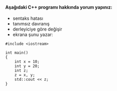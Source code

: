 #### Aşağıdaki C++ programı hakkında yorum yapınız:

+ sentaks hatası
+ tanımsız davranış
+ derleyiciye göre değişir
+ ekrana şunu yazar: 

```
#include <iostream>

int main()
{
	int x = 10;
	int y = 20;
	int z;
	z = x, y;
	std::cout << z;
}
```
